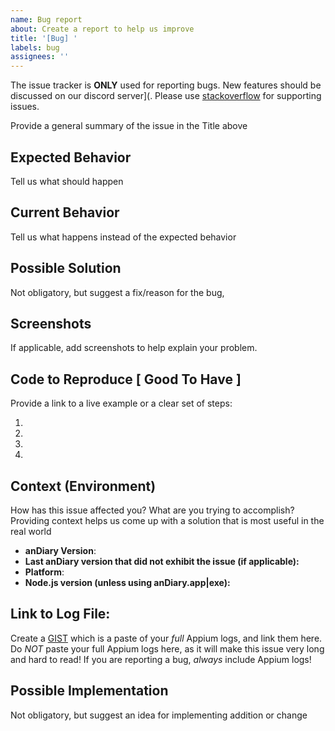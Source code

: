 ```yaml
---
name: Bug report
about: Create a report to help us improve
title: '[Bug] '
labels: bug
assignees: ''
---
```


<!---
Thank you for reporting an issue.
-->

The issue tracker is **ONLY** used for reporting bugs. New features should be discussed on our discord server](. Please use [stackoverflow](https://stackoverflow.com) for supporting issues.

Provide a general summary of the issue in the Title above

## Expected Behavior

Tell us what should happen

## Current Behavior

Tell us what happens instead of the expected behavior

## Possible Solution

Not obligatory, but suggest a fix/reason for the bug,

## Screenshots

If applicable, add screenshots to help explain your problem.

## Code to Reproduce [ Good To Have ]

Provide a link to a live example or a clear set of steps:

1.
2.
3.
4.

## Context (Environment)

How has this issue affected you? What are you trying to accomplish?
Providing context helps us come up with a solution that is most useful in the real world

- **anDiary Version**: <!-- compulsory. you must provide your version -->
- **Last anDiary version that did not exhibit the issue (if applicable):**
- **Platform**: <!-- either `uname -a` output, or if Windows, version and 32-bit or
  64-bit -->
- **Node.js version (unless using anDiary.app|exe):** <!-- Node.js version -->

## Link to Log File:

Create a [GIST](https://gist.github.com) which is a paste of your _full_ Appium logs, and link them here.
Do _NOT_ paste your full Appium logs here, as it will make this issue very long and hard to read!
If you are reporting a bug, _always_ include Appium logs!

## Possible Implementation

Not obligatory, but suggest an idea for implementing addition or change
